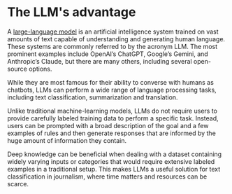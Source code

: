 # The LLM's advantage

A [large-language model](https://en.wikipedia.org/wiki/Large_language_model) is an artificial intelligence system trained on vast amounts of text capable of understanding and generating human language. These systems are commonly referred to by the acronym LLM. The most prominent examples include OpenAI’s ChatGPT, Google’s Gemini, and Anthropic’s Claude, but there are many others, including several open-source options.

While they are most famous for their ability to converse with humans as chatbots, LLMs can perform a wide range of language processing tasks, including text classification, summarization and translation.

Unlike traditional machine-learning models, LLMs do not require users to provide carefully labeled training data to perform a specific task. Instead, users can be prompted with a broad description of the goal and a few examples of rules and then generate responses that are informed by the huge amount of information they contain.

Deep knowledge can be beneficial when dealing with a dataset containing widely varying inputs or categories that would require extensive labeled examples in a traditional setup. This makes LLMs a useful solution for text classification in journalism, where time matters and resources can be scarce.